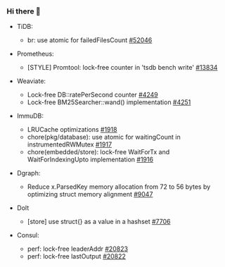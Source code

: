 ### Hi there 👋

- TiDB:
   - br: use atomic for failedFilesCount [#52046](https://github.com/pingcap/tidb/pull/52046)

- Prometheus:
   - [STYLE] Promtool: lock-free counter in 'tsdb bench write' [#13834](https://github.com/prometheus/prometheus/pull/13834)

- Weaviate:
   - Lock-free DB::ratePerSecond counter [#4249](https://github.com/weaviate/weaviate/pull/4249)
   - Lock-free BM25Searcher::wand() implementation [#4251](https://github.com/weaviate/weaviate/pull/4251)

- ImmuDB:
   - LRUCache optimizations [#1918](https://github.com/codenotary/immudb/pull/1918)
   - chore(pkg/database): use atomic for waitingCount in instrumentedRWMutex [#1917](https://github.com/codenotary/immudb/pull/1917)
   - chore(embedded/store): lock-free WaitForTx and WaitForIndexingUpto implementation [#1916](https://github.com/codenotary/immudb/pull/1916)

- Dgraph:
   - Reduce x.ParsedKey memory allocation from 72 to 56 bytes by optimizing struct memory alignment [#9047](https://github.com/dgraph-io/dgraph/pull/9047)

- Dolt
   - [store] use struct{} as a value in a hashset [#7706](https://github.com/dolthub/dolt/pull/7706)

- Consul:
   - perf: lock-free leaderAddr [#20823](https://github.com/hashicorp/consul/pull/20823)
   - perf: lock-free lastOutput [#20822](https://github.com/hashicorp/consul/pull/20822)
